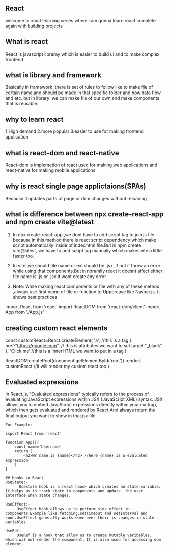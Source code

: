 
## React
 welcome to react learning series where i am gonna learn react complete again with building projects

## What is react
React is javascript libraray which is easier to build ui and to make complex frontend

## what is library and framework
Basically in framework ,there is set of rules to follow like to make file of certain name and should be made in that specific folder and how data flow and etc. but in library ,we can make file of our own and make components that is reusable.

## why to learn react 
1.High demand
2.more popular
3.easier to use for making frontend application

## what is react-dom and react-native
React-dom is implemetion of react  used for making web applications and react-native for making mobile applications 


## why is react single page applictaions(SPAs)
Because it updates parts of page or dom changes without reloading

## what is difference between npx create-react-app and npm create vite@latest
1. In npx create-react-app ,we dont have to add script tag to join js file because in this method there is 
react script dependency which make script automatically inside of index.html file.But in npm create vite@latest,
we have to add script tag  manually which makes vite a little faster too.

2. In vite ,we should file name or ext should be .jsx ,if not it throw an error while using that components.But
in noramlly react it doesnt affect either file name is .js or .jsx it wont create any error

3. Note: While making react components or file with any of these method ,always use first name of file or function to Uppercase like Navbar.js .It shows best practices


import React from 'react'
import ReactDOM from 'react-dom/client'
import App from './App.js'

## creating custom react elements
const customReact=React.createElement(
    'a', //this is a tag 
    {
        href:"https://google.com", // this is attributes we want to set 
        target:"_blank"            
    },
    'Click me'   //this is a innerHTML we want to put in a tag 
)


ReactDOM.createRoot(document.getElementById('root')).render(
    <!-- <App/> // generally here we render our app components in react by default -->
    customReact //it will render my custom react too
)

## Evaluated expressions
In React.js, "Evaluated expressions" typically refers to the process of evaluating JavaScript expressions within JSX (JavaScript XML) syntax. JSX allows you to embed JavaScript expressions directly within your markup, which then gets evaluated and rendered by React.And always return the final output you want to show in that 
jsx file

```
For Example:

import React from 'react'

function App(){
    const name='Username'
    return (
        <h2>MY name is {name}</h2> //here {name} is a evaluated expression
    )
}

## Hooks in React
UseState:-
      Usestate hook is a react hoook which creates an state variable. It helps us to track state in components and update  the user interface when state changes.

UseEffect:-
     UseEffect hook allows us to perform side effect in components.Example like fetching,setTimeout and setInterval and soon.UseEffect generally works when ever their is changes in state variables.
  
UseRef:-
     UseRef is a hook that allow us to create mutable varibables, which wil not render the component. It is also used for accessing dom element.

```
